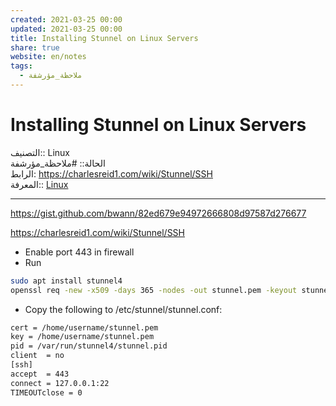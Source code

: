 ```yaml
---  
created: 2021-03-25 00:00  
updated: 2021-03-25 00:00  
title: Installing Stunnel on Linux Servers  
share: true  
website: en/notes  
tags:  
  - ملاحظة_مؤرشفة  
---  
```

  
  
# Installing Stunnel on Linux Servers  
  
التصنيف:: Linux  
الحالة:: #ملاحظة_مؤرشفة  
الرابط: <https://charlesreid1.com/wiki/Stunnel/SSH>  
المعرفة:: [Linux](Linux)  
  
---  
  
<https://gist.github.com/bwann/82ed679e94972666808d97587d276677>  
  
<https://charlesreid1.com/wiki/Stunnel/SSH>  
  
- Enable port 443 in firewall  
- Run  
  
```bash  
sudo apt install stunnel4  
openssl req -new -x509 -days 365 -nodes -out stunnel.pem -keyout stunnel.pem  
```  
  
- Copy the following to /etc/stunnel/stunnel.conf:  
  
```bash  
cert = /home/username/stunnel.pem  
key = /home/username/stunnel.pem  
pid = /var/run/stunnel4/stunnel.pid  
client  = no  
[ssh]  
accept  = 443  
connect = 127.0.0.1:22  
TIMEOUTclose = 0  
```  
